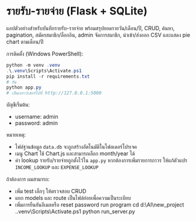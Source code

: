 # รายรับ-รายจ่าย (Flask + SQLite)

แอปตัวอย่างสำหรับบันทึกรายรับ-รายจ่าย พร้อมสรุปยอดรายวัน/เดือน/ปี, CRUD, ค้นหา, pagination, สมัครสมาชิก/ล็อกอิน, admin จัดการสมาชิก, นำเข้า/ส่งออก CSV และแสดง pie chart ตามเดือน/ปี

การติดตั้ง (Windows PowerShell):

```powershell
python -m venv .venv
.\.venv\Scripts\Activate.ps1
pip install -r requirements.txt
# รัน
python app.py
# เปิดเบราว์เซอร์ไปที่ http://127.0.0.1:5000
```

บัญชีเริ่มต้น:
- username: admin
- password: admin

หมายเหตุ:
- ไฟล์ฐานข้อมูล `data.db` จะถูกสร้างอัตโนมัติในโฟลเดอร์โปรเจค
- เมนู Chart ใช้ Chart.js และสามารถเลือก month/year ได้
- ค่า lookup รายรับ/รายจ่ายถูกตั้งไว้ใน `app.py` หากต้องการเพิ่มรายการถาวร ให้แก้ตัวแปร `INCOME_LOOKUP` และ `EXPENSE_LOOKUP`

ถ้าต้องการ ผมสามารถ:
- เพิ่ม test เล็กๆ ให้ตรวจสอบ CRUD
- แยก models และ route เป็นไฟล์ย่อยเพื่อความเป็นระเบียบ
- เพิ่มการยืนยันอีเมลหรือ reset password
run program
cd d:\AI\new_project
.\.venv\Scripts\Activate.ps1
python run_server.py